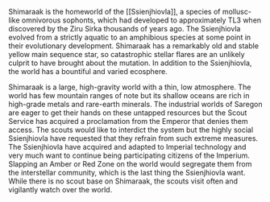 
Shimaraak is the homeworld of the [[Ssienjhiovla]], a species of mollusc-like omnivorous sophonts, which had developed to approximately TL3 when discovered by the Ziru Sirka thousands of years ago. The Ssienjhiovla evolved from a strictly aquatic to an amphibious species at some point in their evolutionary development. Shimaraak has a remarkably old and stable yellow main sequence star, so catastrophic stellar flares are an unlikely culprit to have brought about the mutation. In addition to the Ssienjhiovla, the world has a bountiful and varied ecosphere.

Shimaraak is a large, high-gravity world with a thin, low atmosphere. The world has few mountain ranges of note but its shallow oceans are rich in high-grade metals and rare-earth  minerals. The industrial worlds of Saregon are eager to get their hands on these untapped resources but the Scout Service has acquired a proclamation from the Emperor that denies them access. The scouts would like to interdict the system but the highly social Ssienjhiovla have requested that they refrain from such extreme measures. The Ssienjhiovla have acquired and adapted to Imperial technology and very much want to continue being participating citizens of the Imperium. Slapping an Amber or Red Zone on the world would segregate them from the interstellar community, which is the last thing the Ssienjhiovla want. While there is no scout base on Shimaraak, the scouts visit often and vigilantly watch over the world.